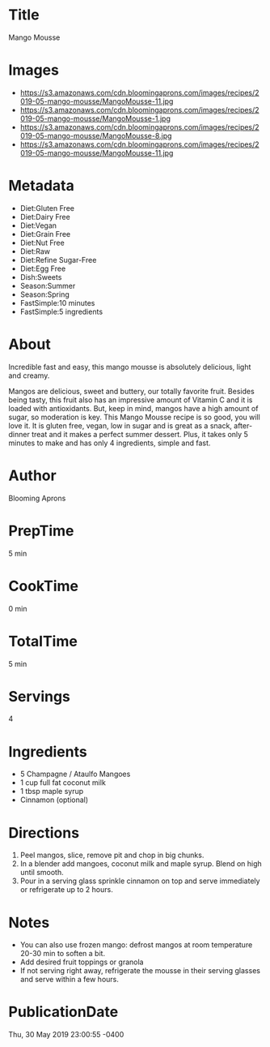 # Title
Mango Mousse

# Images
- https://s3.amazonaws.com/cdn.bloomingaprons.com/images/recipes/2019-05-mango-mousse/MangoMousse-11.jpg
- https://s3.amazonaws.com/cdn.bloomingaprons.com/images/recipes/2019-05-mango-mousse/MangoMousse-1.jpg
- https://s3.amazonaws.com/cdn.bloomingaprons.com/images/recipes/2019-05-mango-mousse/MangoMousse-8.jpg
- https://s3.amazonaws.com/cdn.bloomingaprons.com/images/recipes/2019-05-mango-mousse/MangoMousse-11.jpg

# Metadata
- Diet:Gluten Free
- Diet:Dairy Free
- Diet:Vegan
- Diet:Grain Free
- Diet:Nut Free
- Diet:Raw
- Diet:Refine Sugar-Free
- Diet:Egg Free
- Dish:Sweets
- Season:Summer
- Season:Spring
- FastSimple:10 minutes
- FastSimple:5 ingredients

# About
Incredible fast and easy, this mango mousse is absolutely delicious, light and creamy.

Mangos are delicious, sweet and buttery, our totally favorite fruit. Besides being tasty, this fruit also has an impressive amount of 
Vitamin C and it is loaded with antioxidants. But, keep in mind, mangos have a high amount of sugar, so moderation is key.
This Mango Mousse recipe is so good, you will love it. It is gluten free, vegan, low in sugar and is great as a snack, after-dinner 
treat and it makes a perfect summer dessert. Plus, it takes only 5 minutes to make and has only 4 ingredients, simple and fast. 

# Author
Blooming Aprons

# PrepTime
5 min

# CookTime
0 min

# TotalTime
5 min

# Servings
4

# Ingredients
- 5 Champagne / Ataulfo Mangoes
- 1 cup full fat coconut milk
- 1 tbsp maple syrup
- Cinnamon (optional)

# Directions
1. Peel mangos, slice, remove pit and chop in big chunks.
2. In a blender add mangoes, coconut milk and maple syrup. Blend on high until smooth.
3. Pour in a serving glass sprinkle cinnamon on top and serve immediately or refrigerate up to 2 hours. 

# Notes
- You can also use frozen mango: defrost mangos at room temperature 20-30 min to soften a bit.
- Add desired fruit toppings or granola
- If not serving right away, refrigerate the mousse in their serving glasses and serve within a few hours. 

# PublicationDate
Thu, 30 May 2019 23:00:55 -0400
